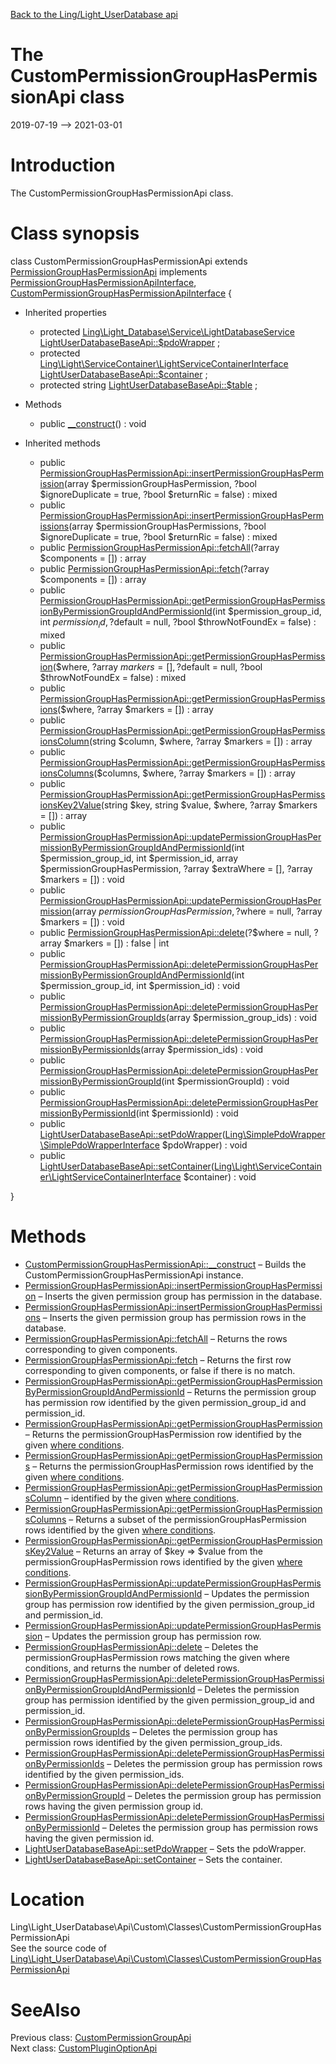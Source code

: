 [Back to the Ling/Light_UserDatabase api](https://github.com/lingtalfi/Light_UserDatabase/blob/master/doc/api/Ling/Light_UserDatabase.md)



The CustomPermissionGroupHasPermissionApi class
================
2019-07-19 --> 2021-03-01






Introduction
============

The CustomPermissionGroupHasPermissionApi class.



Class synopsis
==============


class <span class="pl-k">CustomPermissionGroupHasPermissionApi</span> extends [PermissionGroupHasPermissionApi](https://github.com/lingtalfi/Light_UserDatabase/blob/master/doc/api/Ling/Light_UserDatabase/Api/Generated/Classes/PermissionGroupHasPermissionApi.md) implements [PermissionGroupHasPermissionApiInterface](https://github.com/lingtalfi/Light_UserDatabase/blob/master/doc/api/Ling/Light_UserDatabase/Api/Generated/Interfaces/PermissionGroupHasPermissionApiInterface.md), [CustomPermissionGroupHasPermissionApiInterface](https://github.com/lingtalfi/Light_UserDatabase/blob/master/doc/api/Ling/Light_UserDatabase/Api/Custom/Interfaces/CustomPermissionGroupHasPermissionApiInterface.md) {

- Inherited properties
    - protected [Ling\Light_Database\Service\LightDatabaseService](https://github.com/lingtalfi/Light_Database/blob/master/doc/api/Ling/Light_Database/Service/LightDatabaseService.md) [LightUserDatabaseBaseApi::$pdoWrapper](#property-pdoWrapper) ;
    - protected [Ling\Light\ServiceContainer\LightServiceContainerInterface](https://github.com/lingtalfi/Light/blob/master/doc/api/Ling/Light/ServiceContainer/LightServiceContainerInterface.md) [LightUserDatabaseBaseApi::$container](#property-container) ;
    - protected string [LightUserDatabaseBaseApi::$table](#property-table) ;

- Methods
    - public [__construct](https://github.com/lingtalfi/Light_UserDatabase/blob/master/doc/api/Ling/Light_UserDatabase/Api/Custom/Classes/CustomPermissionGroupHasPermissionApi/__construct.md)() : void

- Inherited methods
    - public [PermissionGroupHasPermissionApi::insertPermissionGroupHasPermission](https://github.com/lingtalfi/Light_UserDatabase/blob/master/doc/api/Ling/Light_UserDatabase/Api/Generated/Classes/PermissionGroupHasPermissionApi/insertPermissionGroupHasPermission.md)(array $permissionGroupHasPermission, ?bool $ignoreDuplicate = true, ?bool $returnRic = false) : mixed
    - public [PermissionGroupHasPermissionApi::insertPermissionGroupHasPermissions](https://github.com/lingtalfi/Light_UserDatabase/blob/master/doc/api/Ling/Light_UserDatabase/Api/Generated/Classes/PermissionGroupHasPermissionApi/insertPermissionGroupHasPermissions.md)(array $permissionGroupHasPermissions, ?bool $ignoreDuplicate = true, ?bool $returnRic = false) : mixed
    - public [PermissionGroupHasPermissionApi::fetchAll](https://github.com/lingtalfi/Light_UserDatabase/blob/master/doc/api/Ling/Light_UserDatabase/Api/Generated/Classes/PermissionGroupHasPermissionApi/fetchAll.md)(?array $components = []) : array
    - public [PermissionGroupHasPermissionApi::fetch](https://github.com/lingtalfi/Light_UserDatabase/blob/master/doc/api/Ling/Light_UserDatabase/Api/Generated/Classes/PermissionGroupHasPermissionApi/fetch.md)(?array $components = []) : array
    - public [PermissionGroupHasPermissionApi::getPermissionGroupHasPermissionByPermissionGroupIdAndPermissionId](https://github.com/lingtalfi/Light_UserDatabase/blob/master/doc/api/Ling/Light_UserDatabase/Api/Generated/Classes/PermissionGroupHasPermissionApi/getPermissionGroupHasPermissionByPermissionGroupIdAndPermissionId.md)(int $permission_group_id, int $permission_id, ?$default = null, ?bool $throwNotFoundEx = false) : mixed
    - public [PermissionGroupHasPermissionApi::getPermissionGroupHasPermission](https://github.com/lingtalfi/Light_UserDatabase/blob/master/doc/api/Ling/Light_UserDatabase/Api/Generated/Classes/PermissionGroupHasPermissionApi/getPermissionGroupHasPermission.md)($where, ?array $markers = [], ?$default = null, ?bool $throwNotFoundEx = false) : mixed
    - public [PermissionGroupHasPermissionApi::getPermissionGroupHasPermissions](https://github.com/lingtalfi/Light_UserDatabase/blob/master/doc/api/Ling/Light_UserDatabase/Api/Generated/Classes/PermissionGroupHasPermissionApi/getPermissionGroupHasPermissions.md)($where, ?array $markers = []) : array
    - public [PermissionGroupHasPermissionApi::getPermissionGroupHasPermissionsColumn](https://github.com/lingtalfi/Light_UserDatabase/blob/master/doc/api/Ling/Light_UserDatabase/Api/Generated/Classes/PermissionGroupHasPermissionApi/getPermissionGroupHasPermissionsColumn.md)(string $column, $where, ?array $markers = []) : array
    - public [PermissionGroupHasPermissionApi::getPermissionGroupHasPermissionsColumns](https://github.com/lingtalfi/Light_UserDatabase/blob/master/doc/api/Ling/Light_UserDatabase/Api/Generated/Classes/PermissionGroupHasPermissionApi/getPermissionGroupHasPermissionsColumns.md)($columns, $where, ?array $markers = []) : array
    - public [PermissionGroupHasPermissionApi::getPermissionGroupHasPermissionsKey2Value](https://github.com/lingtalfi/Light_UserDatabase/blob/master/doc/api/Ling/Light_UserDatabase/Api/Generated/Classes/PermissionGroupHasPermissionApi/getPermissionGroupHasPermissionsKey2Value.md)(string $key, string $value, $where, ?array $markers = []) : array
    - public [PermissionGroupHasPermissionApi::updatePermissionGroupHasPermissionByPermissionGroupIdAndPermissionId](https://github.com/lingtalfi/Light_UserDatabase/blob/master/doc/api/Ling/Light_UserDatabase/Api/Generated/Classes/PermissionGroupHasPermissionApi/updatePermissionGroupHasPermissionByPermissionGroupIdAndPermissionId.md)(int $permission_group_id, int $permission_id, array $permissionGroupHasPermission, ?array $extraWhere = [], ?array $markers = []) : void
    - public [PermissionGroupHasPermissionApi::updatePermissionGroupHasPermission](https://github.com/lingtalfi/Light_UserDatabase/blob/master/doc/api/Ling/Light_UserDatabase/Api/Generated/Classes/PermissionGroupHasPermissionApi/updatePermissionGroupHasPermission.md)(array $permissionGroupHasPermission, ?$where = null, ?array $markers = []) : void
    - public [PermissionGroupHasPermissionApi::delete](https://github.com/lingtalfi/Light_UserDatabase/blob/master/doc/api/Ling/Light_UserDatabase/Api/Generated/Classes/PermissionGroupHasPermissionApi/delete.md)(?$where = null, ?array $markers = []) : false | int
    - public [PermissionGroupHasPermissionApi::deletePermissionGroupHasPermissionByPermissionGroupIdAndPermissionId](https://github.com/lingtalfi/Light_UserDatabase/blob/master/doc/api/Ling/Light_UserDatabase/Api/Generated/Classes/PermissionGroupHasPermissionApi/deletePermissionGroupHasPermissionByPermissionGroupIdAndPermissionId.md)(int $permission_group_id, int $permission_id) : void
    - public [PermissionGroupHasPermissionApi::deletePermissionGroupHasPermissionByPermissionGroupIds](https://github.com/lingtalfi/Light_UserDatabase/blob/master/doc/api/Ling/Light_UserDatabase/Api/Generated/Classes/PermissionGroupHasPermissionApi/deletePermissionGroupHasPermissionByPermissionGroupIds.md)(array $permission_group_ids) : void
    - public [PermissionGroupHasPermissionApi::deletePermissionGroupHasPermissionByPermissionIds](https://github.com/lingtalfi/Light_UserDatabase/blob/master/doc/api/Ling/Light_UserDatabase/Api/Generated/Classes/PermissionGroupHasPermissionApi/deletePermissionGroupHasPermissionByPermissionIds.md)(array $permission_ids) : void
    - public [PermissionGroupHasPermissionApi::deletePermissionGroupHasPermissionByPermissionGroupId](https://github.com/lingtalfi/Light_UserDatabase/blob/master/doc/api/Ling/Light_UserDatabase/Api/Generated/Classes/PermissionGroupHasPermissionApi/deletePermissionGroupHasPermissionByPermissionGroupId.md)(int $permissionGroupId) : void
    - public [PermissionGroupHasPermissionApi::deletePermissionGroupHasPermissionByPermissionId](https://github.com/lingtalfi/Light_UserDatabase/blob/master/doc/api/Ling/Light_UserDatabase/Api/Generated/Classes/PermissionGroupHasPermissionApi/deletePermissionGroupHasPermissionByPermissionId.md)(int $permissionId) : void
    - public [LightUserDatabaseBaseApi::setPdoWrapper](https://github.com/lingtalfi/Light_UserDatabase/blob/master/doc/api/Ling/Light_UserDatabase/Api/Generated/Classes/LightUserDatabaseBaseApi/setPdoWrapper.md)([Ling\SimplePdoWrapper\SimplePdoWrapperInterface](https://github.com/lingtalfi/SimplePdoWrapper/blob/master/doc/api/Ling/SimplePdoWrapper/SimplePdoWrapperInterface.md) $pdoWrapper) : void
    - public [LightUserDatabaseBaseApi::setContainer](https://github.com/lingtalfi/Light_UserDatabase/blob/master/doc/api/Ling/Light_UserDatabase/Api/Generated/Classes/LightUserDatabaseBaseApi/setContainer.md)([Ling\Light\ServiceContainer\LightServiceContainerInterface](https://github.com/lingtalfi/Light/blob/master/doc/api/Ling/Light/ServiceContainer/LightServiceContainerInterface.md) $container) : void

}






Methods
==============

- [CustomPermissionGroupHasPermissionApi::__construct](https://github.com/lingtalfi/Light_UserDatabase/blob/master/doc/api/Ling/Light_UserDatabase/Api/Custom/Classes/CustomPermissionGroupHasPermissionApi/__construct.md) &ndash; Builds the CustomPermissionGroupHasPermissionApi instance.
- [PermissionGroupHasPermissionApi::insertPermissionGroupHasPermission](https://github.com/lingtalfi/Light_UserDatabase/blob/master/doc/api/Ling/Light_UserDatabase/Api/Generated/Classes/PermissionGroupHasPermissionApi/insertPermissionGroupHasPermission.md) &ndash; Inserts the given permission group has permission in the database.
- [PermissionGroupHasPermissionApi::insertPermissionGroupHasPermissions](https://github.com/lingtalfi/Light_UserDatabase/blob/master/doc/api/Ling/Light_UserDatabase/Api/Generated/Classes/PermissionGroupHasPermissionApi/insertPermissionGroupHasPermissions.md) &ndash; Inserts the given permission group has permission rows in the database.
- [PermissionGroupHasPermissionApi::fetchAll](https://github.com/lingtalfi/Light_UserDatabase/blob/master/doc/api/Ling/Light_UserDatabase/Api/Generated/Classes/PermissionGroupHasPermissionApi/fetchAll.md) &ndash; Returns the rows corresponding to given components.
- [PermissionGroupHasPermissionApi::fetch](https://github.com/lingtalfi/Light_UserDatabase/blob/master/doc/api/Ling/Light_UserDatabase/Api/Generated/Classes/PermissionGroupHasPermissionApi/fetch.md) &ndash; Returns the first row corresponding to given components, or false if there is no match.
- [PermissionGroupHasPermissionApi::getPermissionGroupHasPermissionByPermissionGroupIdAndPermissionId](https://github.com/lingtalfi/Light_UserDatabase/blob/master/doc/api/Ling/Light_UserDatabase/Api/Generated/Classes/PermissionGroupHasPermissionApi/getPermissionGroupHasPermissionByPermissionGroupIdAndPermissionId.md) &ndash; Returns the permission group has permission row identified by the given permission_group_id and permission_id.
- [PermissionGroupHasPermissionApi::getPermissionGroupHasPermission](https://github.com/lingtalfi/Light_UserDatabase/blob/master/doc/api/Ling/Light_UserDatabase/Api/Generated/Classes/PermissionGroupHasPermissionApi/getPermissionGroupHasPermission.md) &ndash; Returns the permissionGroupHasPermission row identified by the given [where conditions](https://github.com/lingtalfi/SimplePdoWrapper#the-where-conditions).
- [PermissionGroupHasPermissionApi::getPermissionGroupHasPermissions](https://github.com/lingtalfi/Light_UserDatabase/blob/master/doc/api/Ling/Light_UserDatabase/Api/Generated/Classes/PermissionGroupHasPermissionApi/getPermissionGroupHasPermissions.md) &ndash; Returns the permissionGroupHasPermission rows identified by the given [where conditions](https://github.com/lingtalfi/SimplePdoWrapper#the-where-conditions).
- [PermissionGroupHasPermissionApi::getPermissionGroupHasPermissionsColumn](https://github.com/lingtalfi/Light_UserDatabase/blob/master/doc/api/Ling/Light_UserDatabase/Api/Generated/Classes/PermissionGroupHasPermissionApi/getPermissionGroupHasPermissionsColumn.md) &ndash; identified by the given [where conditions](https://github.com/lingtalfi/SimplePdoWrapper#the-where-conditions).
- [PermissionGroupHasPermissionApi::getPermissionGroupHasPermissionsColumns](https://github.com/lingtalfi/Light_UserDatabase/blob/master/doc/api/Ling/Light_UserDatabase/Api/Generated/Classes/PermissionGroupHasPermissionApi/getPermissionGroupHasPermissionsColumns.md) &ndash; Returns a subset of the permissionGroupHasPermission rows identified by the given [where conditions](https://github.com/lingtalfi/SimplePdoWrapper#the-where-conditions).
- [PermissionGroupHasPermissionApi::getPermissionGroupHasPermissionsKey2Value](https://github.com/lingtalfi/Light_UserDatabase/blob/master/doc/api/Ling/Light_UserDatabase/Api/Generated/Classes/PermissionGroupHasPermissionApi/getPermissionGroupHasPermissionsKey2Value.md) &ndash; Returns an array of $key => $value from the permissionGroupHasPermission rows identified by the given [where conditions](https://github.com/lingtalfi/SimplePdoWrapper#the-where-conditions).
- [PermissionGroupHasPermissionApi::updatePermissionGroupHasPermissionByPermissionGroupIdAndPermissionId](https://github.com/lingtalfi/Light_UserDatabase/blob/master/doc/api/Ling/Light_UserDatabase/Api/Generated/Classes/PermissionGroupHasPermissionApi/updatePermissionGroupHasPermissionByPermissionGroupIdAndPermissionId.md) &ndash; Updates the permission group has permission row identified by the given permission_group_id and permission_id.
- [PermissionGroupHasPermissionApi::updatePermissionGroupHasPermission](https://github.com/lingtalfi/Light_UserDatabase/blob/master/doc/api/Ling/Light_UserDatabase/Api/Generated/Classes/PermissionGroupHasPermissionApi/updatePermissionGroupHasPermission.md) &ndash; Updates the permission group has permission row.
- [PermissionGroupHasPermissionApi::delete](https://github.com/lingtalfi/Light_UserDatabase/blob/master/doc/api/Ling/Light_UserDatabase/Api/Generated/Classes/PermissionGroupHasPermissionApi/delete.md) &ndash; Deletes the permissionGroupHasPermission rows matching the given where conditions, and returns the number of deleted rows.
- [PermissionGroupHasPermissionApi::deletePermissionGroupHasPermissionByPermissionGroupIdAndPermissionId](https://github.com/lingtalfi/Light_UserDatabase/blob/master/doc/api/Ling/Light_UserDatabase/Api/Generated/Classes/PermissionGroupHasPermissionApi/deletePermissionGroupHasPermissionByPermissionGroupIdAndPermissionId.md) &ndash; Deletes the permission group has permission identified by the given permission_group_id and permission_id.
- [PermissionGroupHasPermissionApi::deletePermissionGroupHasPermissionByPermissionGroupIds](https://github.com/lingtalfi/Light_UserDatabase/blob/master/doc/api/Ling/Light_UserDatabase/Api/Generated/Classes/PermissionGroupHasPermissionApi/deletePermissionGroupHasPermissionByPermissionGroupIds.md) &ndash; Deletes the permission group has permission rows identified by the given permission_group_ids.
- [PermissionGroupHasPermissionApi::deletePermissionGroupHasPermissionByPermissionIds](https://github.com/lingtalfi/Light_UserDatabase/blob/master/doc/api/Ling/Light_UserDatabase/Api/Generated/Classes/PermissionGroupHasPermissionApi/deletePermissionGroupHasPermissionByPermissionIds.md) &ndash; Deletes the permission group has permission rows identified by the given permission_ids.
- [PermissionGroupHasPermissionApi::deletePermissionGroupHasPermissionByPermissionGroupId](https://github.com/lingtalfi/Light_UserDatabase/blob/master/doc/api/Ling/Light_UserDatabase/Api/Generated/Classes/PermissionGroupHasPermissionApi/deletePermissionGroupHasPermissionByPermissionGroupId.md) &ndash; Deletes the permission group has permission rows having the given permission group id.
- [PermissionGroupHasPermissionApi::deletePermissionGroupHasPermissionByPermissionId](https://github.com/lingtalfi/Light_UserDatabase/blob/master/doc/api/Ling/Light_UserDatabase/Api/Generated/Classes/PermissionGroupHasPermissionApi/deletePermissionGroupHasPermissionByPermissionId.md) &ndash; Deletes the permission group has permission rows having the given permission id.
- [LightUserDatabaseBaseApi::setPdoWrapper](https://github.com/lingtalfi/Light_UserDatabase/blob/master/doc/api/Ling/Light_UserDatabase/Api/Generated/Classes/LightUserDatabaseBaseApi/setPdoWrapper.md) &ndash; Sets the pdoWrapper.
- [LightUserDatabaseBaseApi::setContainer](https://github.com/lingtalfi/Light_UserDatabase/blob/master/doc/api/Ling/Light_UserDatabase/Api/Generated/Classes/LightUserDatabaseBaseApi/setContainer.md) &ndash; Sets the container.





Location
=============
Ling\Light_UserDatabase\Api\Custom\Classes\CustomPermissionGroupHasPermissionApi<br>
See the source code of [Ling\Light_UserDatabase\Api\Custom\Classes\CustomPermissionGroupHasPermissionApi](https://github.com/lingtalfi/Light_UserDatabase/blob/master/Api/Custom/Classes/CustomPermissionGroupHasPermissionApi.php)



SeeAlso
==============
Previous class: [CustomPermissionGroupApi](https://github.com/lingtalfi/Light_UserDatabase/blob/master/doc/api/Ling/Light_UserDatabase/Api/Custom/Classes/CustomPermissionGroupApi.md)<br>Next class: [CustomPluginOptionApi](https://github.com/lingtalfi/Light_UserDatabase/blob/master/doc/api/Ling/Light_UserDatabase/Api/Custom/Classes/CustomPluginOptionApi.md)<br>
